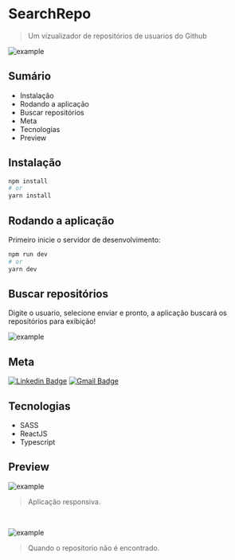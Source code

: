 # SearchRepo

> Um vizualizador de repositórios de usuarios do Github

![example](https://user-images.githubusercontent.com/65142350/113363130-7374b200-9326-11eb-8612-1de61e3fa0af.png)

## Sumário

- Instalação
- Rodando a aplicação
- Buscar repositórios
- Meta
- Tecnologias
- Preview

## Instalação

```bash
npm install
# or
yarn install
```

## Rodando a aplicação

Primeiro inicie o servidor de desenvolvimento:

```bash
npm run dev
# or
yarn dev
```

## Buscar repositórios

Digite o usuario, selecione enviar e pronto, a aplicação buscará os repositórios para exibição!

![example](https://user-images.githubusercontent.com/65142350/113363216-b040a900-9326-11eb-893f-2361745461e0.png)

## Meta

[![Linkedin Badge](https://img.shields.io/badge/-vandsonfalcao-blue?style=flat-square&logo=Linkedin&logoColor=white&link=https://www.linkedin.com/in/vandsonfalcao/)](https://www.linkedin.com/in/vandsonfalcao/)
[![Gmail Badge](https://img.shields.io/badge/-vandsonsf@gmail.com-c14438?style=flat-square&logo=Gmail&logoColor=white&link=mailto:vandsonsf@gmail.com)](mailto:vandsonsf@gmail.com)

## Tecnologias

- SASS
- ReactJS
- Typescript

## Preview


![example](https://user-images.githubusercontent.com/65142350/113363275-d8300c80-9326-11eb-842f-7770e341e43a.png)

> Aplicação responsiva.

</br>


![example](https://user-images.githubusercontent.com/65142350/113363168-90a98080-9326-11eb-8333-943f28d75f6f.png)

> Quando o repositorio não é encontrado.
